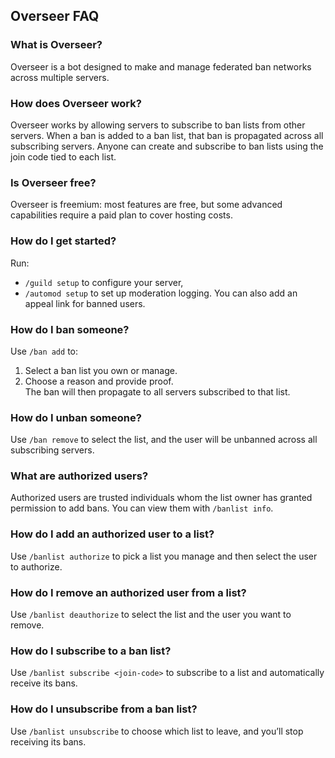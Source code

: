 ## Overseer FAQ

### What is Overseer?
Overseer is a bot designed to make and manage federated ban networks across multiple servers.

### How does Overseer work?
Overseer works by allowing servers to subscribe to ban lists from other servers. When a ban is added to a ban list, that ban is propagated across all subscribing servers. Anyone can create and subscribe to ban lists using the join code tied to each list.

### Is Overseer free?
Overseer is freemium: most features are free, but some advanced capabilities require a paid plan to cover hosting costs.

### How do I get started?
Run:
- `/guild setup` to configure your server,
- `/automod setup` to set up moderation logging.
You can also add an appeal link for banned users.

### How do I ban someone?
Use `/ban add` to:
1. Select a ban list you own or manage.  
2. Choose a reason and provide proof.  
The ban will then propagate to all servers subscribed to that list.

### How do I unban someone?
Use `/ban remove` to select the list, and the user will be unbanned across all subscribing servers.

### What are authorized users?
Authorized users are trusted individuals whom the list owner has granted permission to add bans. You can view them with `/banlist info`.

### How do I add an authorized user to a list?
Use `/banlist authorize` to pick a list you manage and then select the user to authorize.

### How do I remove an authorized user from a list?
Use `/banlist deauthorize` to select the list and the user you want to remove.

### How do I subscribe to a ban list?
Use `/banlist subscribe <join-code>` to subscribe to a list and automatically receive its bans.

### How do I unsubscribe from a ban list?
Use `/banlist unsubscribe` to choose which list to leave, and you’ll stop receiving its bans.
